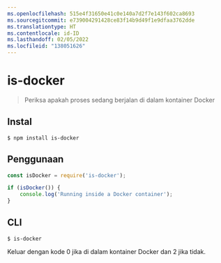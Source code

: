 ```yaml
---
ms.openlocfilehash: 515e4f31650e41c0e140a7d2f7e143f602ca8693
ms.sourcegitcommit: e739004291428ce83f14b9d49f1e9dfaa3762dde
ms.translationtype: HT
ms.contentlocale: id-ID
ms.lasthandoff: 02/05/2022
ms.locfileid: "138051626"
---
```

# <a name="is-docker"></a>is-docker

> Periksa apakah proses sedang berjalan di dalam kontainer Docker

## <a name="install"></a>Instal

```
$ npm install is-docker
```

## <a name="usage"></a>Penggunaan

```js
const isDocker = require('is-docker');

if (isDocker()) {
    console.log('Running inside a Docker container');
}
```

## <a name="cli"></a>CLI

```
$ is-docker
```

Keluar dengan kode 0 jika di dalam kontainer Docker dan 2 jika tidak.

